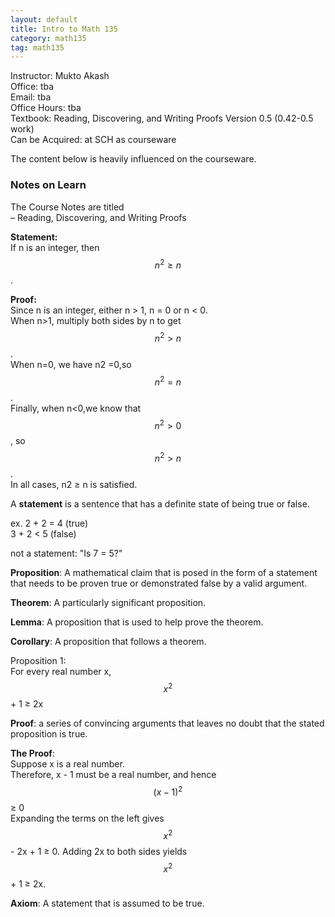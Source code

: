 ```yaml
---
layout: default
title: Intro to Math 135
category: math135
tag: math135
---
```


Instructor: Mukto Akash  
Office: tba  
Email: tba  
Office Hours: tba  
Textbook: Reading, Discovering, and Writing Proofs Version 0.5 (0.42-0.5 work)  
Can be Acquired: at SCH as courseware  

The content below is heavily influenced on the courseware.


### Notes on Learn

The Course Notes are titled  
– Reading, Discovering, and Writing Proofs  

**Statement:**  
If n is an integer, then $$n^2 ≥ n$$.


**Proof:**  
Since n is an integer, either n > 1, n = 0 or n < 0.  
When n>1, multiply both sides by n to get $$n^2 >n$$.  
When n=0, we have n2 =0,so $$n^2 =n$$.  
Finally, when n<0,we know that $$n^2 >0$$, so $$n^2 >n$$.  
In all cases, n2 ≥ n is satisfied.  


A **statement** is a sentence that has a definite state of being true or false.  

ex. 2 + 2 = 4 (true)  
3 + 2 < 5 (false)

not a statement: "Is 7 = 5?"  

**Proposition**: A mathematical claim that is posed in the form of a statement that needs to be proven true or demonstrated false by a valid argument.  

**Theorem**: A particularly significant proposition.  

**Lemma**: A proposition that is used to help prove the theorem.  

**Corollary**: A proposition that follows a theorem.  

Proposition 1:  
For every real number x, $$x^2$$ + 1 ≥ 2x

**Proof**: a series of convincing arguments that leaves no doubt that the stated proposition is true.

**The Proof**:  
Suppose x is a real number.  
Therefore, x - 1 must be a real number, and hence  
$$(x-1)^2$$ ≥ 0  
Expanding the terms on the left gives $$x^2$$ - 2x + 1 ≥ 0. Adding 2x to both sides yields $$x^2$$ + 1 ≥ 2x.  

**Axiom**: A statement that is assumed to be true.
